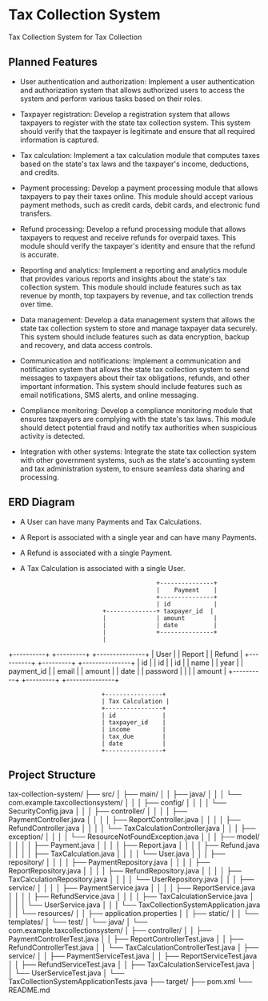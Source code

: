 # Tax Collection System

Tax Collection System for Tax Collection

## Planned Features

* User authentication and authorization: Implement a user authentication and authorization system that allows authorized users to access the system and perform various tasks based on their roles.

* Taxpayer registration: Develop a registration system that allows taxpayers to register with the state tax collection system. This system should verify that the taxpayer is legitimate and ensure that all required information is captured.

* Tax calculation: Implement a tax calculation module that computes taxes based on the state's tax laws and the taxpayer's income, deductions, and credits.

* Payment processing: Develop a payment processing module that allows taxpayers to pay their taxes online. This module should accept various payment methods, such as credit cards, debit cards, and electronic fund transfers.

* Refund processing: Develop a refund processing module that allows taxpayers to request and receive refunds for overpaid taxes. This module should verify the taxpayer's identity and ensure that the refund is accurate.

* Reporting and analytics: Implement a reporting and analytics module that provides various reports and insights about the state's tax collection system. This module should include features such as tax revenue by month, top taxpayers by revenue, and tax collection trends over time.

* Data management: Develop a data management system that allows the state tax collection system to store and manage taxpayer data securely. This system should include features such as data encryption, backup and recovery, and data access controls.

* Communication and notifications: Implement a communication and notification system that allows the state tax collection system to send messages to taxpayers about their tax obligations, refunds, and other important information. This system should include features such as email notifications, SMS alerts, and online messaging.

* Compliance monitoring: Develop a compliance monitoring module that ensures taxpayers are complying with the state's tax laws. This module should detect potential fraud and notify tax authorities when suspicious activity is detected.

* Integration with other systems: Integrate the state tax collection system with other government systems, such as the state's accounting system and tax administration system, to ensure seamless data sharing and processing.

## ERD Diagram
* A User can have many Payments and Tax Calculations.
* A Report is associated with a single year and can have many Payments.
* A Refund is associated with a single Payment.
* A Tax Calculation is associated with a single User.



                                            +---------------+
                                            |    Payment    |
                                            +---------------+
                                            | id            |
                             +--------------+ taxpayer_id  |
                             |              | amount        |
                             |              | date          |
                             |              +---------------+
                             |
+----------+        +---------+         +---------------+
|   User   |        |  Report |         |    Refund     |
+----------+        +---------+         +---------------+
| id       |        | id      |         | id            |
| name     |        | year    |         | payment_id    |
| email    |        | amount  |         | date          |
| password |        |         |         | amount        |
+----------+        +---------+         +---------------+

                              +----------------+
                              | Tax Calculation |
                              +----------------+
                              | id             |
                              | taxpayer_id    |
                              | income         |
                              | tax_due        |
                              | date           |
                              +----------------+


## Project Structure

tax-collection-system/
├── src/
│   ├── main/
│   │   ├── java/
│   │   │   └── com.example.taxcollectionsystem/
│   │   │       ├── config/
│   │   │       │   └── SecurityConfig.java
│   │   │       ├── controller/
│   │   │       │   ├── PaymentController.java
│   │   │       │   ├── ReportController.java
│   │   │       │   ├── RefundController.java
│   │   │       │   └── TaxCalculationController.java
│   │   │       ├── exception/
│   │   │       │   └── ResourceNotFoundException.java
│   │   │       ├── model/
│   │   │       │   ├── Payment.java
│   │   │       │   ├── Report.java
│   │   │       │   ├── Refund.java
│   │   │       │   ├── TaxCalculation.java
│   │   │       │   └── User.java
│   │   │       ├── repository/
│   │   │       │   ├── PaymentRepository.java
│   │   │       │   ├── ReportRepository.java
│   │   │       │   ├── RefundRepository.java
│   │   │       │   ├── TaxCalculationRepository.java
│   │   │       │   └── UserRepository.java
│   │   │       ├── service/
│   │   │       │   ├── PaymentService.java
│   │   │       │   ├── ReportService.java
│   │   │       │   ├── RefundService.java
│   │   │       │   ├── TaxCalculationService.java
│   │   │       │   └── UserService.java
│   │   │       └── TaxCollectionSystemApplication.java
│   │   └── resources/
│   │       ├── application.properties
│   │       ├── static/
│   │       └── templates/
│   └── test/
│       └── java/
│           └── com.example.taxcollectionsystem/
│               ├── controller/
│               │   ├── PaymentControllerTest.java
│               │   ├── ReportControllerTest.java
│               │   ├── RefundControllerTest.java
│               │   └── TaxCalculationControllerTest.java
│               ├── service/
│               │   ├── PaymentServiceTest.java
│               │   ├── ReportServiceTest.java
│               │   ├── RefundServiceTest.java
│               │   ├── TaxCalculationServiceTest.java
│               │   └── UserServiceTest.java
│               └── TaxCollectionSystemApplicationTests.java
├── target/
├── pom.xml
└── README.md
